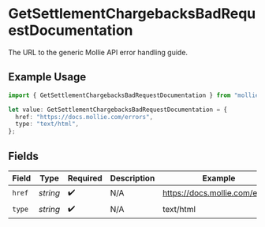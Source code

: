 # GetSettlementChargebacksBadRequestDocumentation

The URL to the generic Mollie API error handling guide.

## Example Usage

```typescript
import { GetSettlementChargebacksBadRequestDocumentation } from "mollie-api-typescript/models/operations";

let value: GetSettlementChargebacksBadRequestDocumentation = {
  href: "https://docs.mollie.com/errors",
  type: "text/html",
};
```

## Fields

| Field                          | Type                           | Required                       | Description                    | Example                        |
| ------------------------------ | ------------------------------ | ------------------------------ | ------------------------------ | ------------------------------ |
| `href`                         | *string*                       | :heavy_check_mark:             | N/A                            | https://docs.mollie.com/errors |
| `type`                         | *string*                       | :heavy_check_mark:             | N/A                            | text/html                      |